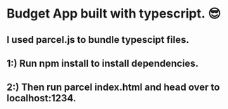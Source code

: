 # Budget App built with typescript. 😎

## I used parcel.js to bundle typescipt files.

## 1:) Run npm install to install dependencies.

## 2:) Then run parcel index.html and head over to localhost:1234.

